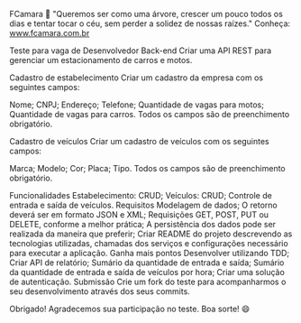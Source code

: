 FCamara 🚀
"Queremos ser como uma árvore, crescer um pouco todos os dias e tentar tocar o céu, sem perder a solidez de nossas raízes." Conheça: www.fcamara.com.br

Teste para vaga de Desenvolvedor Back-end
Criar uma API REST para gerenciar um estacionamento de carros e motos.

Cadastro de estabelecimento
Criar um cadastro da empresa com os seguintes campos:

Nome;
CNPJ;
Endereço;
Telefone;
Quantidade de vagas para motos;
Quantidade de vagas para carros.
Todos os campos são de preenchimento obrigatório.

Cadastro de veículos
Criar um cadastro de veículos com os seguintes campos:

Marca;
Modelo;
Cor;
Placa;
Tipo.
Todos os campos são de preenchimento obrigatório.

Funcionalidades
Estabelecimento: CRUD;
Veículos: CRUD;
Controle de entrada e saída de veículos.
Requisitos
Modelagem de dados;
O retorno deverá ser em formato JSON e XML;
Requisições GET, POST, PUT ou DELETE, conforme a melhor prática;
A persistência dos dados pode ser realizada da maneira que preferir;
Criar README do projeto descrevendo as tecnologias utilizadas, chamadas dos serviços e configurações necessário para executar a aplicação.
Ganha mais pontos
Desenvolver utilizando TDD;
Criar API de relatório;
Sumário da quantidade de entrada e saída;
Sumário da quantidade de entrada e saída de veículos por hora;
Criar uma solução de autenticação.
Submissão
Crie um fork do teste para acompanharmos o seu desenvolvimento através dos seus commits.

Obrigado!
Agradecemos sua participação no teste. Boa sorte! 😄
